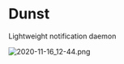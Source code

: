 # Dunst

Lightweight notification daemon

![2020-11-16_12-44.png](../screenshots/2020-11-16_13-06_1.png)